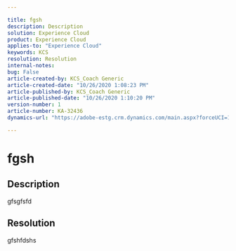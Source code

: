 ```yaml
---

title: fgsh  
description: Description  
solution: Experience Cloud  
product: Experience Cloud  
applies-to: "Experience Cloud"  
keywords: KCS  
resolution: Resolution  
internal-notes:   
bug: False  
article-created-by: KCS_Coach Generic  
article-created-date: "10/26/2020 1:08:23 PM"  
article-published-by: KCS_Coach Generic  
article-published-date: "10/26/2020 1:10:20 PM"  
version-number: 1  
article-number: KA-32436  
dynamics-url: "https://adobe-estg.crm.dynamics.com/main.aspx?forceUCI=1&pagetype=entityrecord&etn=knowledgearticle&id=52cec04f-8c17-eb11-a813-000d3a593b1e"

---
```


# fgsh

## Description

gfsgfsfd

## Resolution

gfshfdshs
